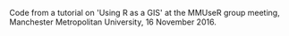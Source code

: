 Code from a tutorial on 'Using R as a GIS' at the MMUseR group meeting, Manchester Metropolitan University, 16 November 2016.
